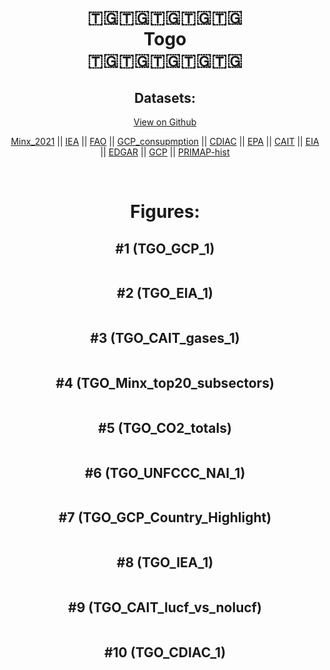 
<center>
<h1 align="center">
🇹🇬🇹🇬🇹🇬🇹🇬🇹🇬
<br>
Togo
<br>
🇹🇬🇹🇬🇹🇬🇹🇬🇹🇬
</h1>
<h2>Datasets:</h2>
<p><a href="https://github.com/dquintani/GreenhouseData/tree/master/country_data/TGO_Togo/data">View on Github</a>
<br></p><p><a href="data/TGO_Minx_2021.csv">Minx_2021</a> || <a href="data/TGO_IEA.csv">IEA</a> || <a href="data/TGO_FAO.csv">FAO</a> || <a href="data/TGO_GCP_consupmption.csv">GCP_consupmption</a> || <a href="data/TGO_CDIAC.csv">CDIAC</a> || <a href="data/TGO_EPA.csv">EPA</a> || <a href="data/TGO_CAIT.csv">CAIT</a> || <a href="data/TGO_EIA.csv">EIA</a> || <a href="data/TGO_EDGAR.csv">EDGAR</a> || <a href="data/TGO_GCP.csv">GCP</a> || <a href="data/TGO_PRIMAP-hist.csv">PRIMAP-hist</a></p><p><br></p>
<h1>Figures:</h1><h2>#1 (TGO_GCP_1)</h2>
<p><img alt="" src="figures/TGO_GCP_1.png" /></p><h2>#2 (TGO_EIA_1)</h2>
<p><img alt="" src="figures/TGO_EIA_1.png" /></p><h2>#3 (TGO_CAIT_gases_1)</h2>
<p><img alt="" src="figures/TGO_CAIT_gases_1.png" /></p><h2>#4 (TGO_Minx_top20_subsectors)</h2>
<p><img alt="" src="figures/TGO_Minx_top20_subsectors.png" /></p><h2>#5 (TGO_CO2_totals)</h2>
<p><img alt="" src="figures/TGO_CO2_totals.png" /></p><h2>#6 (TGO_UNFCCC_NAI_1)</h2>
<p><img alt="" src="figures/TGO_UNFCCC_NAI_1.png" /></p><h2>#7 (TGO_GCP_Country_Highlight)</h2>
<p><img alt="" src="figures/TGO_GCP_Country_Highlight.png" /></p><h2>#8 (TGO_IEA_1)</h2>
<p><img alt="" src="figures/TGO_IEA_1.png" /></p><h2>#9 (TGO_CAIT_lucf_vs_nolucf)</h2>
<p><img alt="" src="figures/TGO_CAIT_lucf_vs_nolucf.png" /></p><h2>#10 (TGO_CDIAC_1)</h2>
<p><img alt="" src="figures/TGO_CDIAC_1.png" /></p>